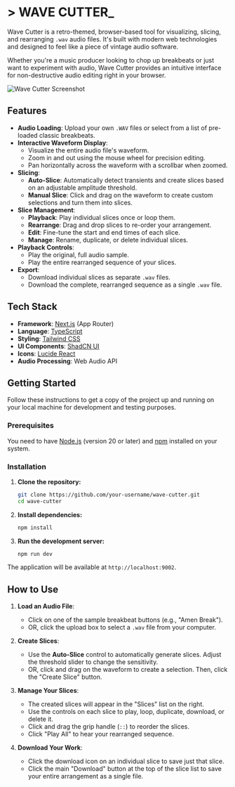 # &gt; WAVE CUTTER_

Wave Cutter is a retro-themed, browser-based tool for visualizing, slicing, and rearranging `.wav` audio files. It's built with modern web technologies and designed to feel like a piece of vintage audio software.

Whether you're a music producer looking to chop up breakbeats or just want to experiment with audio, Wave Cutter provides an intuitive interface for non-destructive audio editing right in your browser.

![Wave Cutter Screenshot](https://raw.githubusercontent.com/google/studio-bots/main/apps/wave-cutter/screenshot.png)

## Features

-   **Audio Loading**: Upload your own `.WAV` files or select from a list of pre-loaded classic breakbeats.
-   **Interactive Waveform Display**:
    -   Visualize the entire audio file's waveform.
    -   Zoom in and out using the mouse wheel for precision editing.
    -   Pan horizontally across the waveform with a scrollbar when zoomed.
-   **Slicing**:
    -   **Auto-Slice**: Automatically detect transients and create slices based on an adjustable amplitude threshold.
    -   **Manual Slice**: Click and drag on the waveform to create custom selections and turn them into slices.
-   **Slice Management**:
    -   **Playback**: Play individual slices once or loop them.
    -   **Rearrange**: Drag and drop slices to re-order your arrangement.
    -   **Edit**: Fine-tune the start and end times of each slice.
    -   **Manage**: Rename, duplicate, or delete individual slices.
-   **Playback Controls**:
    -   Play the original, full audio sample.
    -   Play the entire rearranged sequence of your slices.
-   **Export**:
    -   Download individual slices as separate `.wav` files.
    -   Download the complete, rearranged sequence as a single `.wav` file.

## Tech Stack

-   **Framework**: [Next.js](https://nextjs.org/) (App Router)
-   **Language**: [TypeScript](https://www.typescriptlang.org/)
-   **Styling**: [Tailwind CSS](https://tailwindcss.com/)
-   **UI Components**: [ShadCN UI](https://ui.shadcn.com/)
-   **Icons**: [Lucide React](https://lucide.dev/)
-   **Audio Processing**: Web Audio API

## Getting Started

Follow these instructions to get a copy of the project up and running on your local machine for development and testing purposes.

### Prerequisites

You need to have [Node.js](https://nodejs.org/en) (version 20 or later) and [npm](https://www.npmjs.com/) installed on your system.

### Installation

1.  **Clone the repository:**
    ```sh
    git clone https://github.com/your-username/wave-cutter.git
    cd wave-cutter
    ```

2.  **Install dependencies:**
    ```sh
    npm install
    ```

3.  **Run the development server:**
    ```sh
    npm run dev
    ```

The application will be available at `http://localhost:9002`.

## How to Use

1.  **Load an Audio File**:
    -   Click on one of the sample breakbeat buttons (e.g., "Amen Break").
    -   OR, click the upload box to select a `.wav` file from your computer.

2.  **Create Slices**:
    -   Use the **Auto-Slice** control to automatically generate slices. Adjust the threshold slider to change the sensitivity.
    -   OR, click and drag on the waveform to create a selection. Then, click the "Create Slice" button.

3.  **Manage Your Slices**:
    -   The created slices will appear in the "Slices" list on the right.
    -   Use the controls on each slice to play, loop, duplicate, download, or delete it.
    -   Click and drag the grip handle (`::`) to reorder the slices.
    -   Click "Play All" to hear your rearranged sequence.

4.  **Download Your Work**:
    -   Click the download icon on an individual slice to save just that slice.
    -   Click the main "Download" button at the top of the slice list to save your entire arrangement as a single file.
